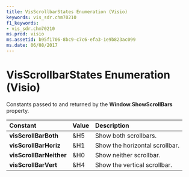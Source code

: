 ```yaml
---
title: VisScrollbarStates Enumeration (Visio)
keywords: vis_sdr.chm70210
f1_keywords:
- vis_sdr.chm70210
ms.prod: visio
ms.assetid: b95f1706-8bc9-c7c6-efa3-1e9b823ac099
ms.date: 06/08/2017
---
```



# VisScrollbarStates Enumeration (Visio)

Constants passed to and returned by the  **Window.ShowScrollBars** property.



|**Constant**|**Value**|**Description**|
|:-----|:-----|:-----|
| **visScrollBarBoth**|&H5|Show both scrollbars.|
| **visScrollBarHoriz**|&H1|Show the horizontal scrollbar.|
| **visScrollBarNeither**|&H0|Show neither scrollbar.|
| **visScrollBarVert**|&H4|Show the vertical scrollbar.|

